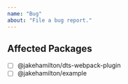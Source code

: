 ```yaml
---
name: "Bug"
about: "File a bug report."
---
```


<!-- @type: bug -->

## Affected Packages

<!-- @region: affected -->

-   [ ] @jakehamilton/dts-webpack-plugin
-   [ ] @jakehamilton/example

<!-- @endregion: affected -->
